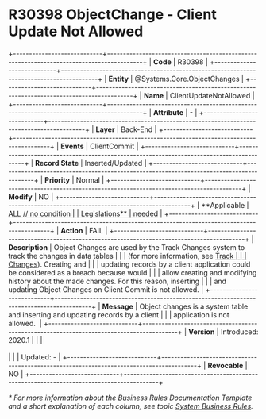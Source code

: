 ﻿---
erp.type: business-rule
erp.entity: Systems.Core.ObjectChanges
---

# R30398 ObjectChange - Client Update Not Allowed
+----------------------------+-----------------------------------------------------------------------------------------+
| **Code**                   | R30398                                                                                  |
+----------------------------+-----------------------------------------------------------------------------------------+
| **Entity**                 | @Systems.Core.ObjectChanges                                                             |
+----------------------------+-----------------------------------------------------------------------------------------+
| **Name**                   | ClientUpdateNotAllowed                                                                  |
+----------------------------+-----------------------------------------------------------------------------------------+
| **Attribute**              | \-                                                                                      |
+----------------------------+-----------------------------------------------------------------------------------------+
| **Layer**                  | Back-End                                                                                |
+----------------------------+-----------------------------------------------------------------------------------------+
| **Events**                 | ClientCommit                                                                            |
+----------------------------+-----------------------------------------------------------------------------------------+
| **Record State**           | Inserted/Updated                                                                        |
+----------------------------+-----------------------------------------------------------------------------------------+
| **Priority**               | Normal                                                                                  |
+----------------------------+-----------------------------------------------------------------------------------------+
| **Modify**                 | NO                                                                                      |
+----------------------------+-----------------------------------------------------------------------------------------+
| **Applicable               | [ALL // no condition                                                                    |
| Legislations**             | needed](xref:applicable-legislations)                                                   |
+----------------------------+-----------------------------------------------------------------------------------------+
| **Action**                 | FAIL                                                                                    |
+----------------------------+-----------------------------------------------------------------------------------------+
| **Description**            | Object Changes are used by the Track Changes system to track the changes in data tables |
|                            | (for more information, see [Track                                                       |
|                            | Changes](https://confluence.erp.net/display/techdoc/Track+Changes)). Creating and       |
|                            | updating records by a client application could be considered as a breach because would  |
|                            | allow creating and modifying history about the made changes. For this reason, inserting |
|                            | and updating Object Changes on Client Commit is not allowed.                            |
+----------------------------+-----------------------------------------------------------------------------------------+
| **Message**                | Object changes is a system table and inserting and updating records by a client         |
|                            | application is not allowed.                                                             |
+----------------------------+-----------------------------------------------------------------------------------------+
| **Version**                | Introduced: 2020.1                                                                      |
|                            | <br/><br/>                                                                              |
|                            | Updated: -                                                                              |
+----------------------------+-----------------------------------------------------------------------------------------+
| **Revocable**              | NO                                                                                      |
+----------------------------+-----------------------------------------------------------------------------------------+

*\* For more information about the Business Rules Documentation Template and a short explanation of each column, see
topic [System Business Rules](../templates/template-description-system-business-rules.md).*
